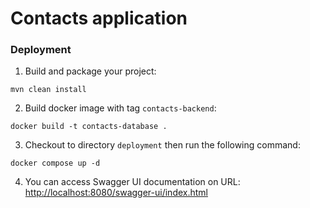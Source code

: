 # Contacts application

### Deployment

1. Build and package your project:

```
mvn clean install
```

2. Build docker image with tag `contacts-backend`:

```
docker build -t contacts-database .
```

3. Checkout to directory `deployment` then run the following command:

```
docker compose up -d
```

4. You can access Swagger UI documentation on URL: [http://localhost:8080/swagger-ui/index.html](http://localhost:8080/swagger-ui/index.html)